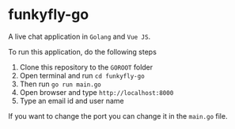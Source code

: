 # funkyfly-go

A live chat application in `Golang` and `Vue JS`.

To run this application, do the following steps

 1. Clone this repository to the `GOROOT` folder
 2. Open terminal and run  `cd funkyfly-go` 
 3. Then run `go run main.go`
 4. Open browser and type `http://localhost:8000`
 5. Type an email id and user name
 
 If you want to change the port you can change it in the `main.go` file.
 